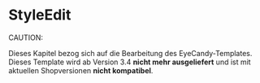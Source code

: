 # StyleEdit 

CAUTION:

Dieses Kapitel bezog sich auf die Bearbeitung des EyeCandy-Templates. Dieses Template wird ab Version 3.4 **nicht mehr ausgeliefert** und ist mit aktuellen Shopversionen **nicht kompatibel**.



